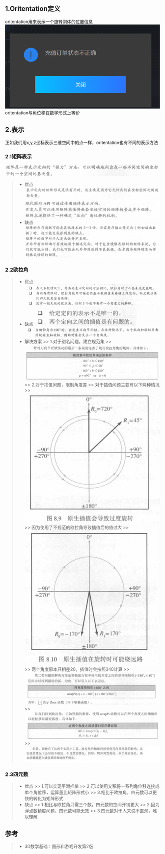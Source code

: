 ## 1.Oritentation定义
oritentation用来表示一个旋转刚体的位置信息
![oritentation与rotation关系](img/1.png)
oritentation与角位移在数学形式上等价

## 2.表示
正如我们用x,y,z坐标表示三维空间中的点一样，oritentation也有不同的表示方法

### 2.1矩阵表示
![](img/2.png)
> * 优点
    ![](img/3.PNG)
    ![](img/4.png)
> * 缺点
    ![](img/5.PNG)

### 2.2欧拉角
> * 优点
    ![](img/6.PNG)
> * 缺点
>   ![](img/7.PNG)
>   ![](img/8.PNG)
> * 解决方案
    >> 1.对于别名问题，建立规范集
    >> ![](img/9.png)
    >> 2.对于插值问题，限制角度差
    >> 对于插值问题主要有以下两种情况
    >> ![](img/10.PNG)
    >> 因为使用了不规范的欧拉角导致插值后的值过大
    >> ![](img/11.PNG)
    >> 两个角度原本只相差20，插值时会按照340计算
    >> ![](img/12.PNG)
    >> ![](img/13.PNG)
    >> ![](img/14.PNG)

### 2.3四元数
> * 优点
    >> 1.可以实现平滑插值
    >> 2.可以使用叉积将一系列角位移连接成单个角位移，运算量比矩阵形式小
    >> 3.相比于欧拉角，四元数可以更快的转化为矩阵形式
> * 缺点
    >> 1.相比与欧拉角只需三个数，四元数的空间开销更大
    >> 2.因为浮点数精度问题，四元数可能无效
    >> 3.四元数对于人来说不直观，难以理解

## 参考
> * 3D数学基础：图形和游戏开发第2版